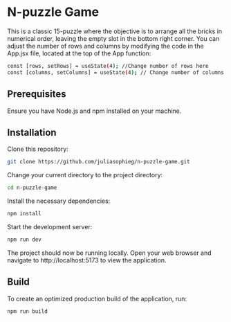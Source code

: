 # N-puzzle Game

This is a classic 15-puzzle where the objective is to arrange all the bricks in numerical order, leaving the empty slot in the bottom right corner. You can adjust the number of rows and columns by modifying the code in the App.jsx file, located at the top of the App function:
```bash
const [rows, setRows] = useState(4); //Change number of rows here
const [columns, setColumns] = useState(4); // Change number of columns here
```



## Prerequisites
Ensure you have Node.js and npm installed on your machine.


## Installation

Clone this repository:
```bash
git clone https://github.com/juliasophieg/n-puzzle-game.git
```

Change your current directory to the project directory:
```bash
cd n-puzzle-game
```

Install the necessary dependencies:
```bash
npm install
```

Start the development server:
```bash
npm run dev
```
The project should now be running locally. Open your web browser and navigate to http://localhost:5173 to view the application.

## Build
To create an optimized production build of the application, run:
```bash
npm run build
```
